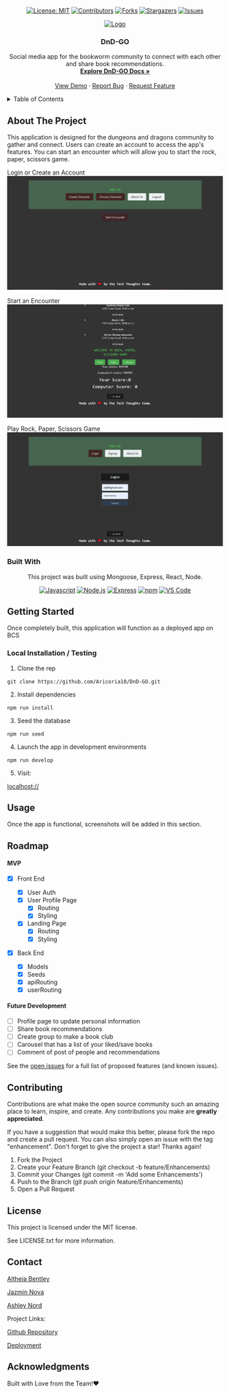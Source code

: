 
<div align="center">

  <!-- Add badges using the following format: -->
  <!-- ![Name](urlToShieldHere)(urlToGithubHere) -->

[![License: MIT](https://img.shields.io/badge/License-MIT-yellow.svg)](https://opensource.org/licenses/MIT)
[![Contributors](https://img.shields.io/github/contributors/Aricoria10/DnD-GO.svg?style=plastic&logo=appveyor)](https://github.com/Aricoria10/DnD-GO/graphs/contributors)
[![Forks](https://img.shields.io/github/forks/Aricoria10/DnD-GO.svg?style=plastic&logo=appveyor)](https://github.com/Aricoria10/DnD-GO/network/members)
[![Stargazers](https://img.shields.io/github/stars/Aricoria10/DnD-GO.svg?style=plastic&logo=appveyor)](https://github.com/Aricoria10/DnD-GO/stargazers)
[![Issues](https://img.shields.io/github/issues/Aricoria10/DnD-GO.svg?style=plastic&logo=appveyor)](https://github.com/Aricoria10/DnD-GO/issues)

</div>

<!-- PROJECT LOGO -->

<div align="center">
  <a href="https://github.com/Aricoria10/DnD-GO">
    <img src="public/images/DnD-GO-logo.png" alt="Logo" width="80" height="80">
  </a>
  
  <h3 align="center">DnD-GO</h3>

  <p align="center">
    Social media app for the bookworm community to connect with each other and share book recommendations.    <br />
    <a href="https://github.com/Aricoria10/DnD-GO"><strong>Explore DnD-GO Docs »</strong></a>
    <br />
    <br />
    <!-- !!!IMPORTANT!!! add your deployment link here -->
    <a href="https://github.com/Aricoria10/DnD-GO">View Demo</a>
    ·
    <a href="https://github.com/Aricoria10/DnD-GO/issues">Report Bug</a>
    ·
    <a href="https://github.com/Aricoria10/DnD-GO/issues">Request Feature</a>

  </p>
</div>

<!-- TABLE OF CONTENTS -->
<details>
  <summary>Table of Contents</summary>
  <ol>
    <li>
      <a href="#about-the-project">About The Project</a>
      <ul>
        <li><a href="#built-with">Built With</a></li>
      </ul>
    </li>
    <li>
      <a href="#getting-started">Getting Started</a>
      <ul>
        <li><a href="#installation">Installation</a></li>
      </ul>
    </li>
    <li><a href="#usage">Usage</a></li>
    <li><a href="#roadmap">Roadmap</a></li>
    <li><a href="#contributing">Contributing</a></li>
    <li><a href="#license">License</a></li>
    <li><a href="#contact">Contact</a></li>
    <li><a href="#acknowledgments">Acknowledgments</a></li>
  </ol>
</details>

<!-- ABOUT THE PROJECT -->

## About The Project

This application is designed for the dungeons and dragons community to gather and connect. Users can create an account to access the app's features. You can start an encounter which will allow you to start the rock, paper, scissors game.

Login or Create an Account
![login](client/src/assets/encounter.PNG)

Start an Encounter
![encounter](client/src/assets/game.PNG)

Play Rock, Paper, Scissors Game
![game](client/src/assets/login.PNG)

<!--  -->

### Built With

<div align="center">
This project was built using Mongoose, Express, React, Node.

<!-- TODO -->

[![Javascript](https://img.shields.io/badge/Language-JavaScript-ff0000?style=plastic&logo=JavaScript&logoWidth=10)](https://javascript.info/)
[![Node.js](https://img.shields.io/badge/Framework-Node.js-ff0000?style=plastic&logo=Node.js&logoWidth=10)](https://nodejs.org/en/)
[![Express](https://img.shields.io/badge/Framework-Express-80ff00?style=plastic&logo=Express&logoWidth=10)](https://expressjs.com/)
[![npm](https://img.shields.io/badge/Tools-npm-ff0000?style=plastic&logo=npm&logoWidth=10)](https://www.npmjs.com/)
[![VS Code](https://img.shields.io/badge/IDE-VSCode-ff0000?style=plastic&logo=VisualStudioCode&logoWidth=10)](https://code.visualstudio.com/docs)

</div>

<!-- GETTING STARTED -->

## Getting Started

Once completely built, this application will function as a deployed app on BCS

### Local Installation / Testing

1. Clone the rep

```
git clone https://github.com/Aricoria10/DnD-GO.git
```

2. Install dependencies

```
npm run install
```

3. Seed the database

```
npm run seed
```

4. Launch the app in development environments

```
npm run develop
```

5. Visit:

[localhost://]()
<!-- USAGE EXAMPLES -->

## Usage

Once the app is functional, screenshots will be added in this section.

<!-- ROADMAP -->

## Roadmap

#### MVP

<!-- This is a nested check-box that displays a nice checked or unchecked list on your Github repo to show your visitor's a quick road map! -->

- [x] Front End

  - [x] User Auth
  - [x] User Profile Page
    - [x] Routing
    - [x] Styling
  - [x] Landing Page
    - [x] Routing
    - [x] Styling

- [x] Back End
  - [x] Models
  - [x] Seeds
  - [x] apiRouting
  - [x] userRouting

#### Future Development

- [ ] Profile page to update personal information
- [ ] Share book recommendations
- [ ] Create group to make a book club
- [ ] Carousel that has a list of your liked/save books
- [ ] Comment of post of people and recommendations

See the [open issues](https://github.com/Aricoria10/DnD-GO/issues) for a full list of proposed features (and known issues).

<!-- CONTRIBUTING -->

## Contributing

Contributions are what make the open source community such an amazing place to learn, inspire, and create. Any contributions you make are **greatly appreciated**.

If you have a suggestion that would make this better, please fork the repo and create a pull request. You can also simply open an issue with the tag "enhancement".
Don't forget to give the project a star! Thanks again!

1. Fork the Project
2. Create your Feature Branch (git checkout -b feature/Enhancements)
3. Commit your Changes (git commit -m 'Add some Enhancements')
4. Push to the Branch (git push origin feature/Enhancements)
5. Open a Pull Request

<!-- LICENSE -->

## License

This project is licensed under the MIT license.

See LICENSE.txt for more information.

<!-- CONTACT -->

## Contact

<!-- Add your name, portfolio link, and email if you would like here -->

[Altheia Bentley](https://github.com/Aricoria10) 

[Jazmin Nova](https://github.com/Jazminnova) 

[Ashley Nord](https://github.com/a-nord) 

Project Links:

[Github Repository](https://github.com/Aricoria10/DnD-GO)

<!-- !!!IMPORTANT!!! add your deployment link here -->

[Deployment](
https://DnD-GO-5480ca7bfcf5.herokuapp.com/)

<!-- ACKNOWLEDGMENTS -->

## Acknowledgments

Built with Love from the Team!❤️

